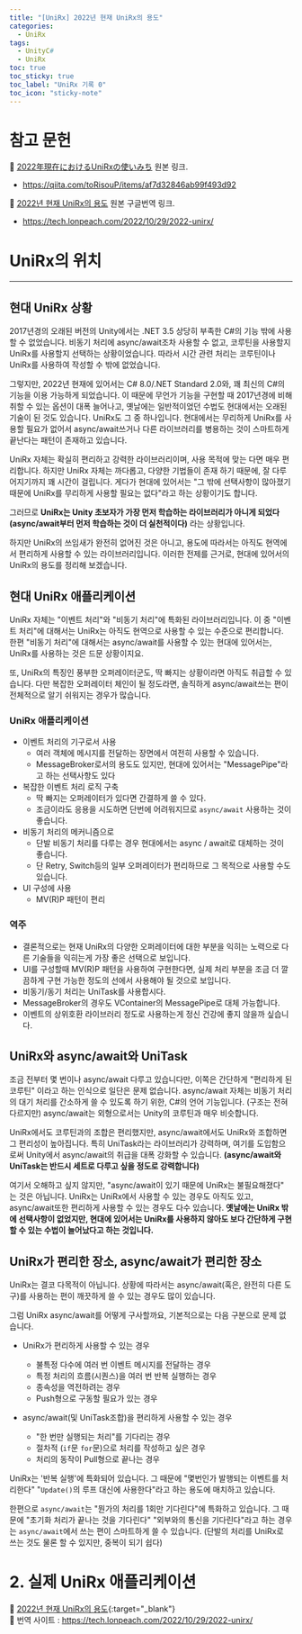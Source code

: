 ```yaml
---
title: "[UniRx] 2022년 현재 UniRx의 용도"
categories:
  - UniRx
tags:
  - UnityC#
  - UniRx
toc: true
toc_sticky: true
toc_label: "UniRx 기록 0"
toc_icon: "sticky-note"
---
```


<!--
📣<br>
**Beakjoon**에서 PASS된 코드만 업데이트합니다.<br>
알고리즘을 먼저 풀이하는 언어(Java)가 정해져있어, 
풀이 언어(Python, C++, Java)가 모두 업데이트될 때까지는 시간이 걸릴 수 있습니다.
{: .notice--primary}

📌 **작성자 개발 환경** <br>
**OS** : Windows 10<br>
{: .notice--primary}
-->

# 참고 문헌

🔺 [2022年現在におけるUniRxの使いみち](https://qiita.com/toRisouP/items/af7d32846ab99f493d92) 원본 링크. <br>
- <https://qiita.com/toRisouP/items/af7d32846ab99f493d92> <br>

🔺 [2022년 현재 UniRx의 용도](https://tech.lonpeach.com/2022/10/29/2022-unirx) 원본 구글번역 링크. <br>
- <https://tech.lonpeach.com/2022/10/29/2022-unirx/> <br>

# UniRx의 위치

---

## 현대 UniRx 상황
2017년경의 오래된 버전의 Unity에서는 .NET 3.5 상당히 부족한 C#의 기능 밖에 사용할 수 없었습니다. 비동기 처리에 async/await조차 사용할 수 없고, 코루틴을 사용할지 UniRx를 사용할지 선택하는 상황이었습니다. 따라서 시간 관련 처리는 코루틴이나 UniRx를 사용하여 작성할 수 밖에 없었습니다. <br>

그렇지만, 2022년 현재에 있어서는 C# 8.0/.NET Standard 2.0와, 꽤 최신의 C#의 기능을 이용 가능하게 되었습니다. 이 때문에 무언가 기능을 구현할 때 2017년경에 비해 취할 수 있는 옵션이 대폭 늘어나고, 옛날에는 일반적이었던 수법도 현대에서는 오래된 기술이 된 것도 있습니다. UniRx도 그 중 하나입니다. 현대에서는 무리하게 UniRx를 사용할 필요가 없어서 async/await쓰거나 다른 라이브러리를 병용하는 것이 스마트하게 끝난다는 패턴이 존재하고 있습니다.<br>

UniRx 자체는 확실히 편리하고 강력한 라이브러리이며, 사용 목적에 맞는 다면 매우 편리합니다. 하지만 UniRx 자체는 까다롭고, 다양한 기법들이 존재 하기 때문에, 잘 다루어지기까지 꽤 시간이 걸립니다. 게다가 현대에 있어서는 "그 밖에 선택사항이 많아졌기 때문에 UniRx를 무리하게 사용할 필요는 없다"라고 하는 상황이기도 합니다.<br>

그러므로 **UniRx는 Unity 초보자가 가장 먼저 학습하는 라이브러리가 아니게 되었다(async/await부터 먼저 학습하는 것이 더 실천적이다)** 라는 상황입니다.<br>

하지만 UniRx의 쓰임새가 완전히 없어진 것은 아니고, 용도에 따라서는 아직도 현역에서 편리하게 사용할 수 있는 라이브러리입니다. 이러한 전제를 근거로, 현대에 있어서의 UniRx의 용도를 정리해 보겠습니다.<br>

## 현대 UniRx 애플리케이션

UniRx 자체는 "이벤트 처리"와 "비동기 처리"에 특화된 라이브러리입니다. 이 중 "이벤트 처리"에 대해서는 UniRx는 아직도 현역으로 사용할 수 있는 수준으로 편리합니다. 한편 "비동기 처리"에 대해서는 async/await를 사용할 수 있는 현대에 있어서는, UniRx를 사용하는 것은 드문 상황이지요.<br>

또, UniRx의 특징인 풍부한 오퍼레이터군도, 딱 빠지는 상황이라면 아직도 취급할 수 있습니다. 다만 복잡한 오퍼레이터 체인이 될 정도라면, 솔직하게 async/await쓰는 편이 전체적으로 알기 쉬워지는 경우가 많습니다.<br>

### UniRx 애플리케이션
- 이벤트 처리의 기구로서 사용
  + 여러 객체에 메시지를 전달하는 장면에서 여전히 사용할 수 있습니다.
  + MessageBroker로서의 용도도 있지만, 현대에 있어서는 "MessagePipe"라고 하는 선택사항도 있다
- 복잡한 이벤트 처리 로직 구축
  + 딱 빠지는 오퍼레이터가 있다면 간결하게 쓸 수 있다.
  + 조금이라도 응용을 시도하면 단번에 어려워지므로 `async/await` 사용하는 것이 좋습니다.
- 비동기 처리의 메커니즘으로
  + 단발 비동기 처리를 다루는 경우 현대에서는 async / await로 대체하는 것이 좋습니다.
  + 단 Retry, Switch등의 일부 오퍼레이터가 편리하므로 그 목적으로 사용할 수도 있습니다.
- UI 구성에 사용
  + MV(R)P 패턴이 편리

### 역주
- 결론적으로는 현재 UniRx의 다양한 오퍼레이터에 대한 부분을 익히는 노력으로 다른 기술들을 익히는게 가장 좋은 선택으로 보입니다.
- UI를 구성할때 MV(R)P 패턴을 사용하여 구현한다면, 실제 처리 부분을 조금 더 깔끔하게 구현 가능한 정도의 선에서 사용해야 될 것으로 보입니다.
- 비동기/동기 처리는 UniTask를 사용합시다.
- MessageBroker의 경우도 VContainer의 MessagePipe로 대체 가능합니다.
- 이벤트의 상위호환 라이브러리 정도로 사용하는게 정신 건강에 좋지 않을까 싶습니다.

## UniRx와 async/await와 UniTask
조금 전부터 몇 번이나 async/await 다루고 있습니다만, 이쪽은 간단하게 "편리하게 된 코루틴" 이라고 하는 인식으로 일단은 문제 없습니다. async/await 자체는 비동기 처리의 대기 처리를 간소하게 쓸 수 있도록 하기 위한, C#의 언어 기능입니다. (구조는 전혀 다르지만) async/await는 외형으로서는 Unity의 코루틴과 매우 비슷합니다.<br>

UniRx에서도 코루틴과의 조합은 편리했지만, async/await에서도 UniRx와 조합하면 그 편리성이 높아집니다. 특히 UniTask라는 라이브러리가 강력하며, 여기를 도입함으로써 Unity에서 async/await의 취급을 대폭 강화할 수 있습니다. **(async/await와 UniTask는 반드시 세트로 다루고 싶을 정도로 강력합니다)**<br>

여기서 오해하고 싶지 않지만, "async/await이 있기 때문에 UniRx는 불필요해졌다" 는 것은 아닙니다. UniRx는 UniRx에서 사용할 수 있는 경우도 아직도 있고, async/await또한 편리하게 사용할 수 있는 경우도 다수 있습니다. **옛날에는 UniRx 밖에 선택사항이 없었지만, 현대에 있어서는 UniRx를 사용하지 않아도 보다 간단하게 구현할 수 있는 수법이 늘어났다고 하는 것입니다.**<br>


## UniRx가 편리한 장소, async/await가 편리한 장소
UniRx는 결코 다목적이 아닙니다. 상황에 따라서는 async/await(혹은, 완전히 다른 도구)를 사용하는 편이 깨끗하게 쓸 수 있는 경우도 많이 있습니다.<br>

그럼 UniRx async/await를 어떻게 구사할까요, 기본적으로는 다음 구분으로 문제 없습니다.<br>

- UniRx가 편리하게 사용할 수 있는 경우
    + 불특정 다수에 여러 번 이벤트 메시지를 전달하는 경우
    + 특정 처리의 흐름(시퀀스)을 여러 번 반복 실행하는 경우
    + 종속성을 역전하려는 경우
    + Push형으로 구동할 필요가 있는 경우

- async/await(및 UniTask조합)을 편리하게 사용할 수 있는 경우
    + "한 번만 실행되는 처리"를 기다리는 경우
    + 절차적 (`if`문 `for`문)으로 처리를 작성하고 싶은 경우
    + 처리의 동작이 Pull형으로 끝나는 경우

UniRx는 '반복 실행'에 특화되어 있습니다. 그 때문에 "몇번인가 발행되는 이벤트를 처리한다" "`Update()`의 루프 대신에 사용한다"라고 하는 용도에 매치하고 있습니다.<br>

한편으로 `async/await`는 "뭔가의 처리를 1회만 기다린다"에 특화하고 있습니다. 그 때문에 "초기화 처리가 끝나는 것을 기다린다" "외부와의 통신을 기다린다"라고 하는 경우는 `async/await`에서 쓰는 편이 스마트하게 쓸 수 있습니다. (단발의 처리를 UniRx로 쓰는 것도 물론 할 수 있지만, 중복이 되기 쉽다)<br>

# 2. 실제 UniRx 애플리케이션

:pig: [2022년 현재 UniRx의 용도](https://tech.lonpeach.com/2022/10/29/2022-unirx){:target="_blank"}<br>
:pig: 번역 사이트 : <https://tech.lonpeach.com/2022/10/29/2022-unirx/>


<!--
### 테이블 구성
  * [1장](#chapter-1)
  * [2장](#chapter-2)
  * [3장](#chapter-3)
  
```cs
using System.Collections;
using UnityEngine;

/// <summary>
/// 100에서 카운트 다운 값을 보고하는 샘플
/// </summary>
public class TimeCounter : MonoBehaviour
{
    /// <summary>
    /// 이벤ㅌ 핸들러 (이벤트 메시지의 형식 정의)
    /// </summary>
    public delegate void TimerEventHandler(int time);

    /// <summary>
    /// 이벤트
    /// </summary>
    public event TimerEventHandler OnTimeChanged;

    private void Start()
    {
        // 타이머 시작
        StartCoroutine(TimerCoroutine());        
    }

    private IEnumerator TimerCoroutine()
    {
        // 100에서 카운트 다운
        var time = 100;
        while (time > 0)
        {
            time--;

            // 이벤트 알림
            OnTimeChanged(time);

            // 1초 기다리는
            yield return new WaitForSeconds(1);
        }
    }
}
```
```cs
using UnityEngine;
using UnityEngine.UI;

public class TimerView : MonoBehaviour
{
    // 각 인스턴스는 인스펙터에서 설정
    [SerializeField] private TimeCounter timeCounter;
    [SerializeField] private Text counterText; // UGUI의 Text

    private void Start()
    {
        // 타이머 카운터가 변화한 이벤트를 받고 UGUI Text를 업데이트
        timeCounter.OnTimeChanged += time => // "=>" 는 람다식이라는 익명 함수 표기법 
        {
            // 현재 타이머 값을 UI에 반영
            counterText.text = time.ToString();
        };
    }
}
```
***




|  언어  | Markdown | 언어 | Markdown |
| :---: | :---: | :---: | :---: |
| Bash | bash | JSON | json |
| C# | cs | Java | java |
| C++ | cpp | JavaScript | javascript |
| CSS | css | PHP | php |
| Diff | diff | Perl | perl |
| HTML, XML | html | Python | python |
| HTTP | http | Ruby | ruby |
| Ini | ini | SQL | sql |

<br>

***
___
___

---
-->

<!-- 
    
    https://dilee.tistory.com/2
    https://aboneu.tistory.com/485

    https://github.com/ikatyang/emoji-cheat-sheet/blob/master/README.md -emoji

언어 | Markdown | 언어 | Markdown
---|:---:|:---:|---:
Bash | bash | JSON | json

  값 | 의미 | 기본값
---|:---:|---:
`static` | 유형(기준) 없음 / 배치 불가 | `static`
`relative` | 요소 **자신** 기준으로 배치 |
`absolute` | 위치 상 **_부모_(조상)요소** 기준으로 배치 |
`fixed` | **브라우저 창** 기준으로 배치 |

  A (기본 왼쪽 정렬) | B (가운데 정렬) | C (오른쪽 정렬)
---|:---:|---:
`1` | 가나다라 | abc
`2` | 가나다라마 | abcd
`3` | 가나다라마바 | abcde
`4` | 가나다라마바사 | abcdef

언어  Markdown  언어  Markdown
Bash  bash  JSON  json
C#  cs  Java  java
C++ cpp JavaScript  javascript
CSS css PHP php
Diff  diff  Perl  perl
HTML, XML html  Python  python
HTTP  http  Ruby  ruby
Ini ini SQL sql

<div align=right>(🔺많이 참고했던 공식 홈페이지입니다! 원문이라 낯설지만 왠만한건 다 적혀있습니다.)</div>
<br>

# H1
## H2
### H3
#### H4
##### H5
###### H6

> first blockqute
>> second blockqute
>>> third blockqute

*single asterisks* - 기울임체
_single underscores_ - 기울임체
**double asterisks** - 굵은글씨체
__double underscores__ - 기울임체/굵은글씨체
***triple underscores*** - 기울임체/굵은글씨체
~~cancelline~~ - 취소줄

**굵은 글씨**  
*이텔릭*  
_이탤릭_  
~~취소선~~  
<u>밑줄</u>  
ex)  
This is the **bold** text and this is the *italic* text and <u>let's</u> do ~~strikethrough~~


- [minimal-mistakes theme 공식 홈페이지](https://mmistakes.github.io/minimal-mistakes/)
- [minimal-mistakes 가이드](https://mmistakes.github.io/minimal-mistakes/docs/quick-start-guide/)
- [minimal-mistakes Github Link](https://github.com/mmistakes/minimal-mistakes)

<br>
<b><u><span style="font-size:20px">문제</span></u></b>

두 정수 A와 B를 입력받은 다음, A+B를 출력하는 프로그램을 작성하시오.

<br>
<b><u><span style="font-size:20px">입력</span></u></b>

첫째 줄에 A와 B가 주어진다. (0 < A, B < 10)

<br>
<b><u><span style="font-size:20px">출력</span></u></b>

첫째 줄에 A+B를 출력한다.

<br>
<br>

# 문제 풀이

---

깊게 설명할 내용이 없습니다 😀<br>
정수는 두개가 입력되며, 이 결과를 한 줄에 출력하면 됩니다.<br>

<br>
<br>

# 문제 코드

## C# 코드 "event 와 UniRx"

<script src="https://gist.github.com/eona1301/ffc5be1f747f3833d2eba0b4c98fa310.js"></script>

2번 라인은 string list를 int list로 변경해주는 코드입니다.<br>

## C++

<script src="https://gist.github.com/eona1301/e9e90dcd958e17e20f24a444bd96c2b7.js"></script>

## Java

<script src="https://gist.github.com/eona1301/9856371899c367462a8b4df8cdff3fc4.js"></script>

<br>
<br>

# 제출 결과


![image](https://user-images.githubusercontent.com/45550607/107748563-9a6a2b00-6d5c-11eb-98fc-dadb97e1b8b6.png){: .image-center}
-->